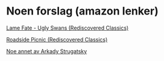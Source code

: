 # Noen forslag (amazon lenker)

[Lame Fate - Ugly Swans (Rediscovered Classics)](https://www.amazon.com/Lame-Fate-Swans-Rediscovered-Classics-ebook/dp/B07XSN1KM8/ref=sr_1_6?crid=12CBL0NGHHPK9&keywords=arkady+strugatsky&qid=1640338544&s=digital-text&sprefix=arkady+strugatsky%2Cdigital-text%2C158&sr=1-6)

[Roadside Picnic (Rediscovered Classics)](https://www.amazon.com/Roadside-Picnic-Rediscovered-Classics-Strugatsky-ebook/dp/B0087GJ5WI/ref=sr_1_3?crid=2IGJ0BICNILNI&keywords=arkady+strugatsky&qid=1640338605&s=digital-text&sprefix=arkady+strugatsky%2Cdigital-text%2C154&sr=1-3)

[Noe annet av  Arkady Strugatsky](https://www.amazon.com/s?k=arkady+strugatsky&i=digital-text&crid=2IGJ0BICNILNI&sprefix=arkady+strugatsky%2Cdigital-text%2C154&ref=nb_sb_noss)
